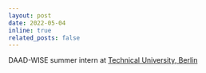 ```yaml
---
layout: post
date: 2022-05-04
inline: true
related_posts: false
---
```


DAAD-WISE summer intern at [Technical University, Berlin](https://www.tu.berlin/en/)

